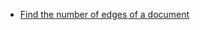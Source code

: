 
- [Find the number of edges of a document](./Find%20the%20number%20of%20edges%20of%20a%20document.md)
